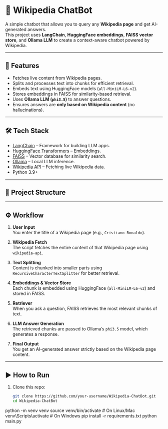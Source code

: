 # 📖 Wikipedia ChatBot

A simple chatbot that allows you to query any **Wikipedia page** and get AI-generated answers.  
This project uses **LangChain**, **HuggingFace embeddings**, **FAISS vector store**, and **Ollama LLM** to create a context-aware chatbot powered by Wikipedia.

---

## 🚀 Features
- Fetches live content from Wikipedia pages.
- Splits and processes text into chunks for efficient retrieval.
- Embeds text using HuggingFace models (`all-MiniLM-L6-v2`).
- Stores embeddings in FAISS for similarity-based retrieval.
- Uses **Ollama LLM (`phi3.5`)** to answer questions.
- Ensures answers are **only based on Wikipedia content** (no hallucinations).

---

## 🛠️ Tech Stack
- [LangChain](https://www.langchain.com/) – Framework for building LLM apps.  
- [HuggingFace Transformers](https://huggingface.co/) – Embeddings.  
- [FAISS](https://faiss.ai/) – Vector database for similarity search.  
- [Ollama](https://ollama.com/) – Local LLM inference.  
- [Wikipedia API](https://pypi.org/project/Wikipedia-API/) – Fetching live Wikipedia data.  
- Python 3.9+  

---

## 📂 Project Structure

---

## ⚙️ Workflow
1. **User Input**  
   You enter the title of a Wikipedia page (e.g., `Cristiano Ronaldo`).  

2. **Wikipedia Fetch**  
   The script fetches the entire content of that Wikipedia page using `wikipedia-api`.  

3. **Text Splitting**  
   Content is chunked into smaller parts using `RecursiveCharacterTextSplitter` for better retrieval.  

4. **Embeddings & Vector Store**  
   Each chunk is embedded using HuggingFace (`all-MiniLM-L6-v2`) and stored in FAISS.  

5. **Retriever**  
   When you ask a question, FAISS retrieves the most relevant chunks of text.  

6. **LLM Answer Generation**  
   The retrieved chunks are passed to Ollama’s `phi3.5` model, which generates a response.  

7. **Final Output**  
   You get an AI-generated answer strictly based on the Wikipedia page content.  

---

## ▶️ How to Run
1. Clone this repo:
   ```bash
   git clone https://github.com/your-username/Wikipedia-ChatBot.git
   cd Wikipedia-ChatBot
python -m venv venv
source venv/bin/activate   # On Linux/Mac
venv\Scripts\activate      # On Windows
pip install -r requirements.txt
python main.py

